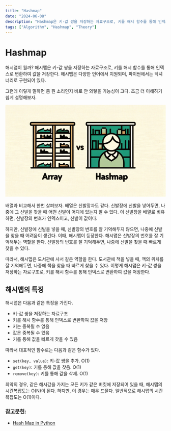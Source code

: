 ```yaml
---
title: "Hashmap"
date: "2024-06-08"
description: "Hashmap은 키-값 쌍을 저장하는 자료구조로, 키를 해시 함수를 통해 인덱스로 변환하여 값을 저장한다."
tags: ["Algorithm", "Hashmap", "Theory"]
---
```


# Hashmap
해시맵이 뭘까? 해시맵은 키-값 쌍을 저장하는 자료구조로, 키를 해시 함수를 통해 인덱스로 변환하여 값을 저장한다. 해시맵은 다양한 언어에서 지원되며, 파이썬에서는 딕셔너리로 구현되어 있다.

그런데 이렇게 말하면 좀 뭔 소리인지 바로 안 와닿을 가능성이 크다. 조금 더 이해하기 쉽게 설명해보자.

![vs](../../../images/algorithm/hashmap/vs.png)

배열과 비교해서 한번 살펴보자. 배열은 신발장과도 같다. 신발장에 신발을 넣어두면, 나중에 그 신발을 찾을 때 어떤 신발이 어디에 있는지 알 수 있다. 이 신발장을 배열로 비유하면, 신발장의 번호가 인덱스이고, 신발이 값이다.

하지만, 신발장에 신발을 넣을 때, 신발장의 번호를 잘 기억해두지 않으면, 나중에 신발을 찾을 때 어려움이 생긴다. 이때, 해시맵이 등장한다. 해시맵은 신발장의 번호를 잘 기억해두는 역할을 한다. 신발장의 번호를 잘 기억해두면, 나중에 신발을 찾을 때 빠르게 찾을 수 있다.

따라서, 해시맵은 도서관에 사서 같은 역할을 한다. 도서관에 책을 넣을 때, 책의 위치를 잘 기억해두면, 나중에 책을 찾을 때 빠르게 찾을 수 있다. 이렇게 해시맵은 키-값 쌍을 저장하는 자료구조로, 키를 해시 함수를 통해 인덱스로 변환하여 값을 저장한다.

## 해시맵의 특징

해시맵은 다음과 같은 특징을 가진다.

- 키-값 쌍을 저장하는 자료구조
- 키를 해시 함수를 통해 인덱스로 변환하여 값을 저장
- 키는 중복될 수 없음
- 값은 중복될 수 있음
- 키를 통해 값을 빠르게 찾을 수 있음

따라서 대표적인 함수로는 다음과 같은 함수가 있다.
- `set(key, value)`: 키-값 쌍을 추가. O(1)
- `get(key)`: 키를 통해 값을 찾음. O(1)
- `remove(key)`: 키를 통해 값을 삭제. O(1)

최악의 경우, 같은 해시값을 가지는 모든 키가 같은 버킷에 저장되어 있을 때, 해시맵의 시간복잡도는 O(N)이 된다. 하지만, 이 경우는 매우 드물다. 일반적으로 해시맵의 시간복잡도는 O(1)이다.

### 참고문헌:

- [Hash Map in Python](https://www.geeksforgeeks.org/hash-map-in-python/)